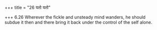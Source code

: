 +++
title = "26 यतो यतो"

+++
6.26 Wherever the fickle and unsteady mind wanders, he should subdue it
then and there bring it back under the control of the self alone.
